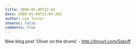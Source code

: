 ```yaml
---
title: 2008-05-09T12-04
date: 2008-05-09T12:04:20Z
author: Lee Turner
showtoc: false
comments: true
---
```


New blog post 'Oliver on the drums' - http://tinyurl.com/5sbuff

